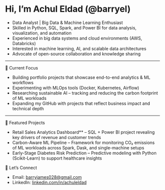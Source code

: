 # Hi, I’m Achul Eldad (@barryel)
- Data Analyst | Big Data & Machine Learning Enthusiast
- Skilled in Python, SQL, Spark, and Power BI for data analysis, visualization, and automation
- Experienced in big data systems and cloud environments (AWS, Databricks) 
- Interested in machine learning, AI, and scalable data architectures
- Advocate of open-source collaboration and knowledge sharing  

---
🔹 Current Focus
- Building portfolio projects that showcase end-to-end analytics & ML workflows  
- Experimenting with MLOps tools (Docker, Kubernetes, Airflow)  
- Researching sustainable AI – tracking and reducing the carbon footprint of ML workloads  
- Expanding my GitHub with projects that reflect business impact and technical depth

---
🔹 Featured Projects
- Retail Sales Analytics Dashboard** – SQL + Power BI project revealing key drivers of revenue and customer trends  
- Carbon-Aware ML Pipeline – Framework for monitoring CO₂ emissions of ML workloads across Spark, Dask, and single-machine setups  
- Early-Stage Diabetes Risk Prediction – Predictive modeling with Python (Scikit-Learn) to support healthcare insights

🔹 Let’s Connect
- Email: [barryjames028@gmail.com](mailto:barryjames028@gmail.com)  
- LinkedIn: [linkedin.com/in/achuleldad](https://linkedin.com/in/achuleldad)
<!---
barryel/barryel is a ✨ special ✨ repository because its `README.md` (this file) appears on your GitHub profile.
You can click the Preview link to take a look at your changes.
--->
